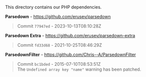 This directory contains our PHP dependencies.

**Parsedown** - https://github.com/erusev/parsedown
> Commit `77947ed` - 2023-10-13T08:10:28Z

**Parsedown Extra** - https://github.com/erusev/parsedown-extra
> Commit `fd33d68` - 2021-10-25T08:46:29Z

**ParsedownFilter** - https://github.com/Chris--A/ParsedownFilter
> Commit `bc1bded` - 2015-07-10T08:53:51Z  
> The `Undefined array key "name"` warning has been patched.
